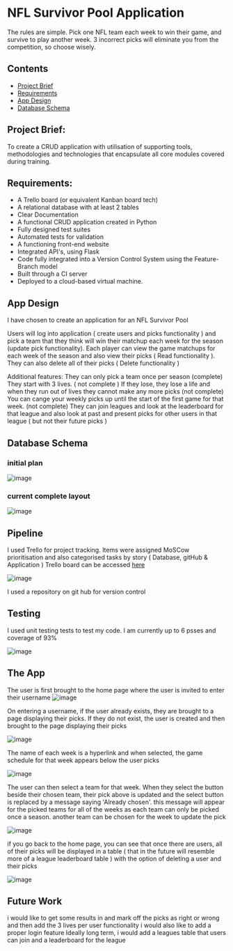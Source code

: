 # NFL Survivor Pool Application
The rules are simple. Pick one NFL team each week to win their game, and survive to play another week. 3 incorrect picks will eliminate you from the competition, so choose wisely.

## Contents
* [Project Brief](#Project-Brief)
* [Requirements](#Requirements)
* [App Design](#App-Design)
* [Database Schema](#Database-Schema)


## Project Brief: 
To create a CRUD application with utilisation of supporting tools,
methodologies and technologies that encapsulate all core modules
covered during training. 

## Requirements:
* A Trello board (or equivalent Kanban board tech) 
* A relational database with at least 2 tables
* Clear Documentation
* A functional CRUD application created in Python
* Fully designed test suites
* Automated tests for validation
* A functioning front-end website
* Integrated API's, using Flask
* Code fully integrated into a Version Control System using the Feature-Branch model
* Built through a CI server 
* Deployed to a cloud-based virtual machine.

## App Design

I have chosen to create an application for an NFL Survivor Pool

Users will log into application ( create users and picks functionality ) and pick a team that they think will win their matchup each week for the season (update pick functionality). Each player can view the game matchups for each week of the season and also view their picks ( Read functionality ). They can also delete all of their picks ( Delete functionality )

Additional features:
They can only pick a team once per season (complete)
They start with 3 lives. ( not complete )
If they lose, they lose a life and when they run out of lives they cannot make any more picks (not complete)
You can cange your weekly picks up until the start of the first game for that week. (not complete)
They can join leagues and look at the leaderboard for that league and also look at past and present picks for other users in that league ( but not their future picks ) 

## Database Schema
### initial plan

![image](https://user-images.githubusercontent.com/116156199/201987265-57b8e63b-b673-446b-8754-a580c9a15822.png)

### current complete layout 

![image](https://user-images.githubusercontent.com/116156199/202020798-8e19ea0c-2680-478e-85dc-aec8ce8e5987.png)

## Pipeline

I used Trello for project tracking. Items were assigned MoSCow prioritisation and also categorised tasks by story ( Database, gitHub & Application )
Trello board can be accessed [here](https://trello.com/b/V4WOjJ9p/nflsurvivorpool)

![image](https://user-images.githubusercontent.com/116156199/202021926-b93a7d72-8c39-42bf-ad95-50a252814ca1.png)

I used a repository on git hub for version control

## Testing

I used unit testing tests to test my code. I am currently up to 6 psses and coverage of 93%

![image](https://user-images.githubusercontent.com/116156199/202025735-fd2215a8-eb42-487f-80ea-bc1d59dabc04.png)

## The App

The user is first brought to the home page where the user is invited to enter their username
![image](https://user-images.githubusercontent.com/116156199/202028110-3f2a77ef-ae78-43c7-9c46-46a139177881.png)

On entering a username, if the user already exists, they are brought to a page displaying their picks. If they do not exist, the user is created and then brought to the page displaying their picks

![image](https://user-images.githubusercontent.com/116156199/202028469-69f5cb3d-ae96-4277-8238-663ec9a4f48b.png)

The name of each week is a hyperlink and when selected, the game schedule for that week appears below the user picks

![image](https://user-images.githubusercontent.com/116156199/202028629-736ea702-37cf-49a8-b70f-b72538102a54.png)

The user can then select a team for that week. When they select the button beside their chosen team, their pick above is updated and the select button is replaced by a message saying 'Already chosen'. this message will appear for the picked teams for all of the weeks as each team can only be picked once a season. another team can be chosen for the week to update the pick

![image](https://user-images.githubusercontent.com/116156199/202029045-afd80018-cd0f-4370-9695-2bcefb7f05c6.png)

if you go back to the home page, you can see that once there are users, all of their picks will be displayed in a table ( that in the future will resemble more of a league leaderboard table ) with the option of deleting a user and their picks

![image](https://user-images.githubusercontent.com/116156199/202029436-0008928c-15b7-46cb-a306-5f9b3c95c335.png)

## Future Work

i would like to get some results in and mark off the picks as right or wrong and then add the 3 lives per user functionality
i would also like to add a proper login feature
Ideally long term, i would add a leagues table that users can join and a leaderboard for the league











